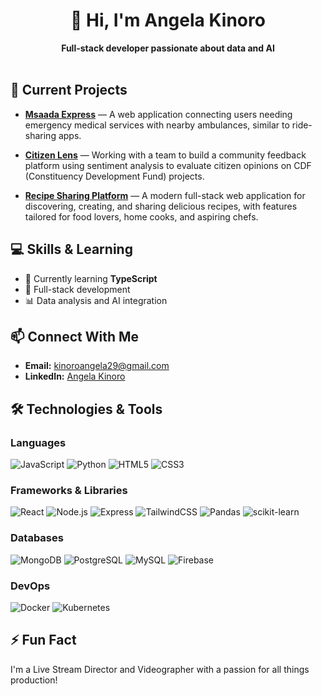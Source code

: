 # <div align="center">👋 Hi, I'm Angela Kinoro</div>
<div align="center"><strong>Full-stack developer passionate about data and AI</strong></div>

<br>

## 🚀 Current Projects

- **[Msaada Express](https://github.com/angelakinoro/MsaadaExpress)** — A web application connecting users needing emergency medical services with nearby ambulances, similar to ride-sharing apps.

- **[Citizen Lens](https://github.com/CitizenLense/Pilot)** — Working with a team to build a community feedback platform using sentiment analysis to evaluate citizen opinions on CDF (Constituency Development Fund) projects.

- **[Recipe Sharing Platform](https://github.com/angelakinoro/Recipe-Sharing-Platform)** — A modern full-stack web application for discovering, creating, and sharing delicious recipes, with features tailored for food lovers, home cooks, and aspiring chefs.
  
## 💻 Skills & Learning

- 🌱 Currently learning **TypeScript**
- 💼 Full-stack development
- 📊 Data analysis and AI integration

## 📫 Connect With Me

- **Email:** kinoroangela29@gmail.com
- **LinkedIn:** [Angela Kinoro](https://linkedin.com/in/angela-kinoro)

## 🛠️ Technologies & Tools

### Languages
![JavaScript](https://img.shields.io/badge/-JavaScript-F7DF1E?style=flat-square&logo=javascript&logoColor=black)
![Python](https://img.shields.io/badge/-Python-3776AB?style=flat-square&logo=python&logoColor=white)
![HTML5](https://img.shields.io/badge/-HTML5-E34F26?style=flat-square&logo=html5&logoColor=white)
![CSS3](https://img.shields.io/badge/-CSS3-1572B6?style=flat-square&logo=css3&logoColor=white)

### Frameworks & Libraries
![React](https://img.shields.io/badge/-React-61DAFB?style=flat-square&logo=react&logoColor=black)
![Node.js](https://img.shields.io/badge/-Node.js-339933?style=flat-square&logo=node.js&logoColor=white)
![Express](https://img.shields.io/badge/-Express-000000?style=flat-square&logo=express&logoColor=white)
![TailwindCSS](https://img.shields.io/badge/-TailwindCSS-38B2AC?style=flat-square&logo=tailwind-css&logoColor=white)
![Pandas](https://img.shields.io/badge/-Pandas-150458?style=flat-square&logo=pandas&logoColor=white)
![scikit-learn](https://img.shields.io/badge/-scikit_learn-F7931E?style=flat-square&logo=scikit-learn&logoColor=white)

### Databases
![MongoDB](https://img.shields.io/badge/-MongoDB-47A248?style=flat-square&logo=mongodb&logoColor=white)
![PostgreSQL](https://img.shields.io/badge/-PostgreSQL-336791?style=flat-square&logo=postgresql&logoColor=white)
![MySQL](https://img.shields.io/badge/-MySQL-4479A1?style=flat-square&logo=mysql&logoColor=white)
![Firebase](https://img.shields.io/badge/-Firebase-FFCA28?style=flat-square&logo=firebase&logoColor=black)

### DevOps
![Docker](https://img.shields.io/badge/-Docker-2496ED?style=flat-square&logo=docker&logoColor=white)
![Kubernetes](https://img.shields.io/badge/-Kubernetes-326CE5?style=flat-square&logo=kubernetes&logoColor=white)

## ⚡ Fun Fact

I'm a Live Stream Director and Videographer with a passion for all things production!
